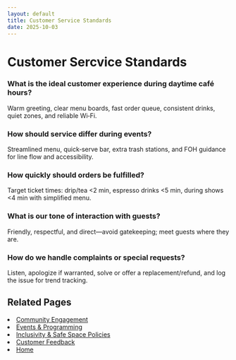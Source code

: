 ```yaml
---
layout: default
title: Customer Service Standards
date: 2025-10-03
---
```


# Customer Sercvice Standards

### What is the ideal customer experience during daytime café hours?
Warm greeting, clear menu boards, fast order queue, consistent drinks, quiet zones, and reliable Wi‑Fi.

### How should service differ during events?
Streamlined menu, quick‑serve bar, extra trash stations, and FOH guidance for line flow and accessibility.

### How quickly should orders be fulfilled?
Target ticket times: drip/tea <2 min, espresso drinks <5 min, during shows <4 min with simplified menu.

### What is our tone of interaction with guests?
Friendly, respectful, and direct—avoid gatekeeping; meet guests where they are.

### How do we handle complaints or special requests?
Listen, apologize if warranted, solve or offer a replacement/refund, and log the issue for trend tracking.

## Related Pages
<li><a href="community.md">Community Engagement</a></li>
<li><a href="events.md">Events &amp; Programming</a></li>
<li><a href="policies.md">Inclusivity &amp; Safe Space Policies</a></li>
<li><a href="surveys.md">Customer Feedback</a></li>
<li><a href="index.html">Home</a></li>